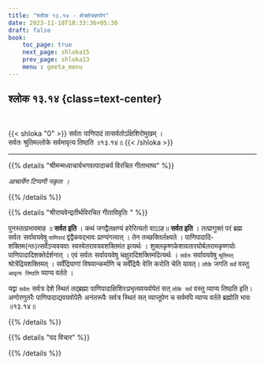 ```yaml
---
title: "श्लोक १३.१४ - क्षेत्रक्षेत्रज्ञयोग"
date: 2023-11-18T18:33:36+05:30
draft: false
book:
    toc_page: true
    next_page: shloka15
    prev_page: shloka13
    menu : geeta_menu
---
```




## श्लोक १३.१४ {class=text-center}

<br/>

{{< shloka  "0"  >}}
सर्वतः पाणिपादं तत्सर्वतोऽक्षिशिरोमुखम् ।   
सर्वतः श्रुतिमल्लोके सर्वमावृत्य तिष्ठति ॥१३.१४॥
{{< /shloka >}}

---


{{% details "श्रीमन्मध्वाचार्यभगवत्पादाचर्य विरचित  गीताभाष्य" %}}

*आचार्येण टिप्पणी नकृतः ।*

{{% /details %}}



{{% details "श्रीराघवेन्द्रतीर्थविरचित गीताविवृतिः " %}}

पुनस्तत्प्रभावमाह ॥ **सर्वत इति** । 
कथं जगद्वैलक्षण्यं हरेरित्यतो
वाऽऽह॥ **सर्वत इति** । तत्प्रागुक्तं परं ब्रह्म सर्वतः 
सर्वावयवेषु `पाणिपादं` द्वंद्वैकवद्भावः 
प्राण्यंगत्वात्‌ ।  तेन तच्छक्तिर्लक्ष्यते । 
पाणिपादादि- शक्तिम(न्तः)त्सर्वेऽप्यवयवाः 
स्वस्वेतरावयवशक्तिमंत इत्यर्थः । 
शुक्लकृष्णकेशावतारयोर्बलरामकृष्णयोः 
पाणिपादादिशक्तेर्दर्शनात्‌ । एवं सर्वतः 
सर्वावयवेषु चक्षुरादिशक्तिमदित्यर्थः । 
`सर्वतः` सर्वावयवेषु `श्रुतिमत्` 
श्रोत्रेंद्रियशक्तिमत्‌ । 
सर्वेंद्रियाणां विषयान्कर्माणि च सर्वेंद्रियैः वेत्ति 
करोति चेति यावत्‌। `लोके` जगति `सर्वं` वस्तु 
`आवृत्य तिष्ठति`  व्याप्य वर्तते ।   

यद्वा `सर्वतः` सर्वत्र देशे स्थितं तद्ब्रह्मा
पाणिपादाक्षिशिरःप्रभृत्यवयवोपेतं सत्‌ `लोके सर्वं` 
वस्तु  व्याप्य तिष्ठति इति। 
अणोरणुतरैः पाणिपादाद्यवयवोपेतैः अनंतरूपैः सर्वत्र 
स्थितं सत्‌ व्याप्तूपेण च सर्वमपि व्याप्य वर्तते 
ब्रह्मोति भावः ॥१३.१४॥

{{% /details %}}



{{% details "पद विचार" %}}


{{% /details %}}
